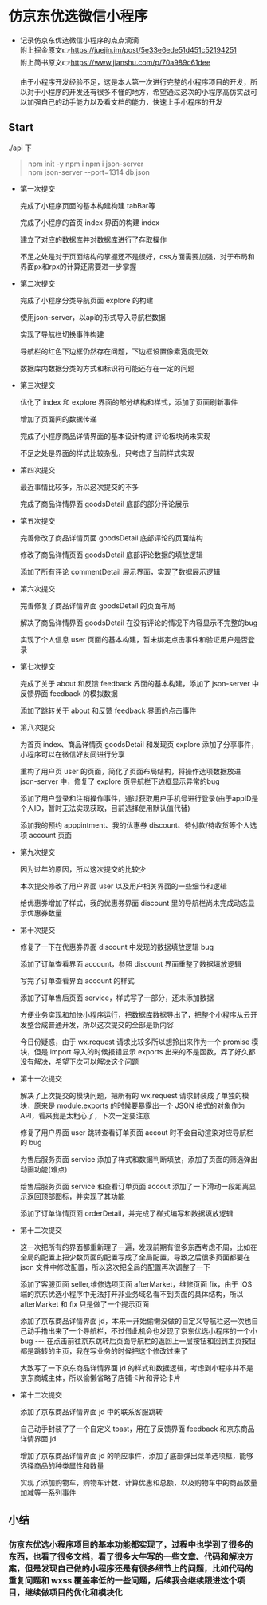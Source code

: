 # 仿京东优选微信小程序
- 记录仿京东优选微信小程序的点点滴滴  
  附上掘金原文👉https://juejin.im/post/5e33e6ede51d451c52194251  
  附上简书原文👉https://www.jianshu.com/p/70a989c61dee

  由于小程序开发经验不足，这是本人第一次进行完整的小程序项目的开发，所以对于小程序的开发还有很多不懂的地方，希望通过这次的小程序高仿实战可以加强自己的动手能力以及看文档的能力，快速上手小程序的开发  

## Start  
./api 下
> npm init -y
> npm i
> npm i json-server  
> npm json-server --port=1314 db.json

- 第一次提交   

  完成了小程序页面的基本构建构建 tabBar等  

  完成了小程序的首页 index 界面的构建 index  

  建立了对应的数据库并对数据库进行了存取操作  

  不足之处是对于页面结构的掌握还不是很好，css方面需要加强，对于布局和界面px和rpx的计算还需要进一步掌握

- 第二次提交  

  完成了小程序分类导航页面 explore 的构建  

  使用json-server，以api的形式导入导航栏数据  

  实现了导航栏切换事件构建  

  导航栏的红色下边框仍然存在问题，下边框设置像素宽度无效  

  数据库内数据分类的方式和标识符可能还存在一定的问题

- 第三次提交  

  优化了 index 和 explore 界面的部分结构和样式，添加了页面刷新事件  

  增加了页面间的数据传递  

  完成了小程序商品详情界面的基本设计构建 评论板块尚未实现  

  不足之处是界面的样式比较杂乱，只考虑了当前样式实现

- 第四次提交  

  最近事情比较多，所以这次提交的不多  

  完成了商品详情界面 goodsDetail 底部的部分评论展示

- 第五次提交  

  完善修改了商品详情页面 goodsDetail 底部评论的页面结构  

  修改了商品详情页面 goodsDetail 底部评论数据的填放逻辑  

  添加了所有评论 commentDetail 展示界面，实现了数据展示逻辑

- 第六次提交  

  完善修复了商品详情界面 goodsDetail 的页面布局  

  解决了商品详情界面 goodsDetail 在没有评论的情况下内容显示不完整的bug  

  实现了个人信息 user 页面的基本构建，暂未绑定点击事件和验证用户是否登录

- 第七次提交  

  完成了关于 about 和反馈 feedback 界面的基本构建，添加了 json-server 中反馈界面 feedback 的模拟数据  

  添加了跳转关于 about 和反馈 feedback 界面的点击事件

- 第八次提交  

  为首页 index、商品详情页 goodsDetail 和发现页 explore 添加了分享事件，小程序可以在微信好友间进行分享  

  重构了用户页 user 的页面，简化了页面布局结构，将操作选项数据放进 json-server 中，修复了 explore 页导航栏下边框显示异常的bug

  添加了用户登录和注销操作事件，通过获取用户手机号进行登录(由于appID是个人ID，暂时无法实现获取，目前选择使用默认值代替)  

  添加我的预约 apppintment、我的优惠券 discount、待付款/待收货等个人选项 account 页面

- 第九次提交  

  因为过年的原因，所以这次提交的比较少

  本次提交修改了用户界面 user 以及用户相关界面的一些细节和逻辑

  给优惠券增加了样式，我的优惠券界面 discount 里的导航栏尚未完成动态显示优惠券数量

- 第十次提交
  
  修复了一下在优惠券界面 discount 中发现的数据填放逻辑 bug

  添加了订单查看界面 account，参照 discount 界面重整了数据填放逻辑  

  写完了订单查看界面 account 的样式  

  添加了订单售后页面 service，样式写了一部分，还未添加数据
  
  方便业务实现和加快小程序运行，把数据库数据导出了，把整个小程序从云开发整合成普通开发，所以这次提交的全部是新内容 

  今日份疑惑，由于 wx.request 请求比较多所以想拎出来作为一个 promise 模块，但是 import 导入的时候报错显示 exports 出来的不是函数，弄了好久都没有解决，希望下次可以解决这个问题

- 第十一次提交
  
  解决了上次提交的模块问题，把所有的 wx.request 请求封装成了单独的模块，原来是 module.exports 的时候要暴露出一个 JSON 格式的对象作为 API，看来我是太粗心了，下次一定要注意

  修复了用户界面 user 跳转查看订单页面 accout 时不会自动渲染对应导航栏的 bug  

  为售后服务页面 service 添加了样式和数据判断填放，添加了页面的筛选弹出动画功能(难点)  

  给售后服务页面 service 和查看订单页面 accout 添加了一下滑动一段距离显示返回顶部图标，并实现了其功能

  添加了订单详情页面 orderDetail，并完成了样式编写和数据填放逻辑  

- 第十二次提交  

  这一次把所有的界面都重新理了一遍，发现前期有很多东西考虑不周，比如在全局的配置上把少数页面的配置写成了全局配置，导致之后很多页面都要在 json 文件中修改配置，所以这次把全局的配置再次调整了一下

  添加了客服页面 seller,维修选项页面 afterMarket，维修页面 fix，由于 IOS 端的京东优选小程序中无法打开非业务域名看不到页面的具体结构，所以 afterMarket 和 fix 只是做了一个提示页面  

  添加了京东商品详情界面 jd，本来一开始偷懒没做的自定义导航栏这一次也自己动手撸出来了一个导航栏，不过借此机会也发现了京东优选小程序的一个小 bug --- 在点击前往京东跳转后页面导航栏的返回上一层按钮和回到主页按钮都是跳转的主页，我在写业务的时候把这个修改过来了  

  大致写了一下京东商品详情界面 jd 的样式和数据逻辑，考虑到小程序并不是京东商城主体，所以偷懒省略了店铺卡片和评论卡片  

- 第十二次提交  

  添加了京东商品详情界面 jd 中的联系客服跳转  

  自己动手封装了了一个自定义 toast，用在了反馈界面 feedback 和京东商品详情界面 jd  

  增加了京东商品详情界面 jd 的响应事件，添加了底部弹出菜单选项框，能够选择商品的种类属性和数量  

  实现了添加购物车，购物车计数、计算优惠和总额，以及购物车中的商品数量加减等一系列事件  



## 小结
### 仿京东优选小程序项目的基本功能都实现了，过程中也学到了很多的东西，也看了很多文档，看了很多大牛写的一些文章、代码和解决方案，但是发现自己做的小程序还是有很多细节上的问题，比如代码的重复问题和 wxss 覆盖率低的一些问题，后续我会继续跟进这个项目，继续做项目的优化和模块化